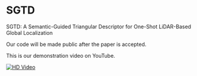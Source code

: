 # SGTD
SGTD: A Semantic-Guided Triangular Descriptor for One-Shot LiDAR-Based Global Localization

Our code will be made public after the paper is accepted.

This is our demonstration video on YouTube.

[![HD Video](https://img.youtube.com/vi/olua5PrYPfY/maxresdefault.jpg)](https://www.youtube.com/watch?v=olua5PrYPfY)
